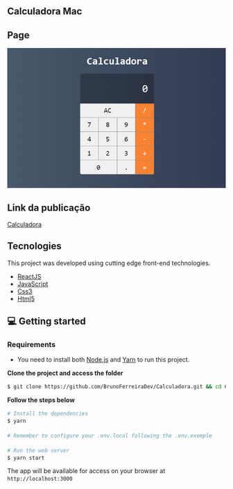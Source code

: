 

## Calculadora Mac


## Page
<img src=".github/Calculadora.PNG" alt=" preview" width="750px">

## Link da publicação
[Calculadora](https://calculadora-zeta-eight.vercel.app/)

## Tecnologies

This project was developed using cutting edge front-end technologies.


- [ReactJS](https://reactjs.org/)
- [JavaScript](https://JavaScript.org/)
- [Css3](https://css3.org/)
- [Html5](https://html5.org/)

## 💻 Getting started


### Requirements

- You need to install both [Node.js](https://nodejs.org/en/download/) and [Yarn](https://yarnpkg.com/) to run this project.

**Clone the project and access the folder**

```bash
$ git clone https://github.com/BrunoFerreiraDev/Calculadora.git && cd Calculadora
```

**Follow the steps below**

```bash
# Install the dependencies
$ yarn

# Remember to configure your .env.local following the .env.exemple

# Run the web server
$ yarn start
```

The app will be available for access on your browser at `http://localhost:3000`
